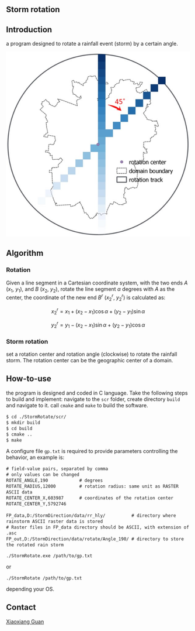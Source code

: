 ## Storm rotation

## Introduction
a program designed to rotate a rainfall event (storm) by a certain angle. 

![Rotation illustration](/doc/rotate_illustation.jpg)

## Algorithm

### Rotation
Given a line segment in a Cartesian coordinate system, with the two ends $A$ ($x_1$, $y_1$), and $B$ ($x_2$, $y_2$), rotate the line segment $\alpha$ degrees with $A$ as the center, the coordinate of the new end $B^r$ ($x_2^r$, $y_2^r$) is calculated as:

$$
x_2^r = x_1 + (x_2 - x_1) \cos{\alpha} + (y_2-y_1) \sin{\alpha}
$$


$$
y_2^r = y_1 - (x_2-x_1) \sin{\alpha} + (y_2 - y_1) \cos{\alpha}
$$


### Storm rotation

set a rotation center and rotation angle (clockwise) to rotate the rainfall storm. The rotation center can be the geographic center of a domain. 

## How-to-use

the program is designed and coded in C language. Take the following steps to build and implement: navigate to the `scr` folder, create directory `build` and navigate to it. call `cmake` and `make` to build the software. 


```console
$ cd ./StormRotate/scr/
$ mkdir build
$ cd build
$ cmake ..
$ make
```

A configure file `gp.txt` is required to provide parameters controlling the behavior, an example is:

```
# field-value pairs, separated by comma
# only values can be changed
ROTATE_ANGLE,190            # degrees
ROTATE_RADIUS,12000         # rotation radius: same unit as RASTER ASCII data
ROTATE_CENTER_X,603987      # coordinates of the rotation center
ROTATE_CENTER_Y,5792746

FP_data,D:/StormDirection/data/rr_hly/          # directory where rainstorm ASCII raster data is stored
# Raster files in FP_data directory should be ASCII, with extension of .asc
FP_out,D:/StormDirection/data/rotate/Angle_190/ # directory to store the rotated rain storm
```

```console
./StormRotate.exe /path/to/gp.txt
```
or
```console
./StormRotate /path/to/gp.txt
```

depending your OS.


## Contact

[Xiaoxiang Guan](https://www.gfz-potsdam.de/staff/guan.xiaoxiang/sec44)
